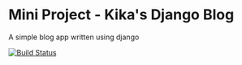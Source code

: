 # Mini Project - Kika's Django Blog

A simple blog app written using django

[![Build Status](https://travis-ci.org/kescardoso/kika-django-blog.svg?branch=master)](https://travis-ci.org/kescardoso/kika-django-blog)